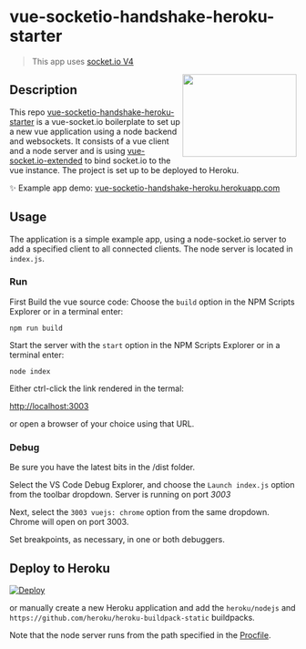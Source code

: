 # vue-socketio-handshake-heroku-starter

> This app uses [socket.io V4](https://socket.io/docs/v4/)

<img src="icon.svg" align="right" width="200" height="145" />

## Description

This repo [vue-socketio-handshake-heroku-starter](https://github.com/mcorning/vue-socketio-handshake-heroku-starter) is a vue-socket.io boilerplate to set up a new vue application using a node backend and websockets. It consists of a vue client and a node server and is using [vue-socket.io-extended](https://github.com/probil/vue-socket.io-extended) to bind socket.io to the vue instance. The project is set up to be deployed to Heroku.

:sparkles: Example app demo:
[vue-socketio-handshake-heroku.herokuapp.com](https://vue-socketio-handshake-heroku.herokuapp.com/)

## Usage

The application is a simple example app, using a node-socket.io server to add a specified client to  all connected clients. The node server is located in `index.js`.

### Run

First Build the vue source code:
Choose the `build` option in the NPM Scripts Explorer or in a terminal enter:

`npm run build`

Start the server with the `start` option in the NPM Scripts Explorer or in a terminal enter:

`node index`

Either ctrl-click the link rendered in the termal:

<http://localhost:3003>

or open a browser of your choice using that URL.

### Debug

Be sure you have the latest bits in the /dist folder.

Select the VS Code Debug Explorer, and choose the `Launch index.js` option from the toolbar dropdown. Server is running on port *3003*

Next, select the `3003 vuejs: chrome` option from the same dropdown. Chrome will open on port 3003.

Set breakpoints, as necessary, in one or both debuggers.

## Deploy to Heroku

[![Deploy](https://www.herokucdn.com/deploy/button.svg)](https://heroku.com/deploy?template=https://github.com/mcorning/vue-socketio-handshake-heroku-starter.git)

or manually create a new Heroku application and add the `heroku/nodejs` and `https://github.com/heroku/heroku-buildpack-static` buildpacks.

Note that the node server runs from the path specified in the [Procfile](https://heroku-vue-socket-test.herokuapp.com/).
